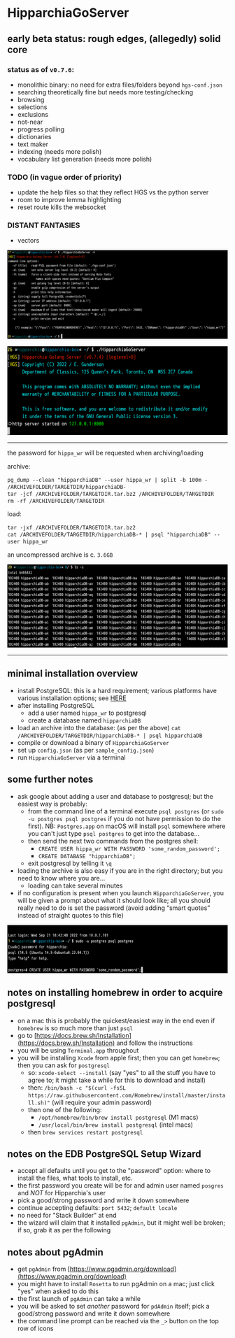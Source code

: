 # HipparchiaGoServer

## early beta status: rough edges, (allegedly) solid core

### status as of `v0.7.6`:

* monolithic binary: no need for extra files/folders beyond `hgs-conf.json`
* searching theoretically fine but needs more testing/checking
* browsing 
* selections 
* exclusions 
* not-near
* progress polling 
* dictionaries
* text maker
* indexing (needs more polish)
* vocabulary list generation (needs more polish)

### TODO (in vague order of priority)

* update the help files so that they reflect HGS vs the python server
* room to improve lemma highlighting
* reset route kills the websocket

### DISTANT FANTASIES
* vectors



![options](gitimg/hgscli.png)

![launch](gitimg/launch.png)

---

the password for `hippa_wr` will be requested when archiving/loading

archive:
```
pg_dump --clean "hipparchiaDB" --user hippa_wr | split -b 100m - /ARCHIVEFOLDER/TARGETDIR/hipparchiaDB-
tar -jcf /ARCHIVEFOLDER/TARGETDIR.tar.bz2 /ARCHIVEFOLDER/TARGETDIR
rm -rf /ARCHIVEFOLDER/TARGETDIR
```

load:
```
tar -jxf /ARCHIVEFOLDER/TARGETDIR.tar.bz2
cat /ARCHIVEFOLDER/TARGETDIR/hipparchiaDB-* | psql "hipparchiaDB" --user hippa_wr
```

an uncompressed archive is c. `3.6GB`

![archive](gitimg/archived.png)

---

## minimal installation overview

- install PostgreSQL: this is a hard requirement; various platforms have various installation options; see [HERE](https://www.postgresql.org/download/)
- after installing PostgreSQL
  - add a user named `hippa_wr` to postgresql
  - create a database named `hipparchiaDB`
- load an archive into the database: (as per the above) `cat /ARCHIVEFOLDER/TARGETDIR/hipparchiaDB-* | psql hipparchiaDB`
- compile or download a binary of `HipparchiaGoServer`
- set up `config.json` (as per `sample_config.json`)
- run `HipparchiaGoServer` via a terminal
## some further notes

- ask google about adding a user and database to postgresql; but the easiest way is probably:
  - from the command line of a terminal execute `psql postgres` (or `sudo -u postgres psql postgres` if you do not have permission to do the first). NB: `Postgres.app` on macOS will install `psql` somewhere where you can't just type `psql postgres` to get into the database...
  - then send the next two commands from the postgres shell:
    - `CREATE USER hippa_wr WITH PASSWORD 'some_random_password';`
    - `CREATE DATABASE "hipparchiaDB";`
  - exit postgresql by telling it `\q`
- loading the archive is also easy if you are in the right directory; but you need to know where you are...
  - loading can take several minutes
- if no configuration is present when you launch `HipparchiaGoServer`, you will be given a prompt about what it should look like; all you should really need to do is set the password (avoid adding “smart quotes” instead of straight quotes to this file)
  
![archive](gitimg/postreslogin.png)


## notes on installing homebrew in order to acquire postgresql
- on a mac this is probably the quickest/easiest way in the end even if `homebrew` is so much more than just `psql`
- go to [https://docs.brew.sh/Installation](https://docs.brew.sh/Installation) and follow the instructions
- you will be using `Terminal.app` throughout
- you will be installing `Xcode` from apple first; then you can get `homebrew`; then you can ask for `postgresql`
  - so: `xcode-select --install` (say "yes" to all the stuff you have to agree to; it might take a while for this to download and install) 
  - then: `/bin/bash -c "$(curl -fsSL https://raw.githubusercontent.com/Homebrew/install/master/install.sh)"` (will require your admin password)
  - then one of the following: 
    - `/opt/homebrew/bin/brew install postgresql` (M1 macs) 
    - `/usr/local/bin/brew install postgresql` (intel macs)
  - then `brew services restart postgresql`

## notes on the EDB PostgreSQL Setup Wizard

- accept all defaults until you get to the "password" option: where to install the files, what tools to install, etc. 
- the first password you create will be for and admin user named `posgres` and *NOT* for Hipparchia's user
- pick a good/strong password and write it down somewhere
- continue accepting defaults: `port 5432`; `default locale`
- no need for "Stack Builder" at end
- the wizard will claim that it installed `pgAdmin`, but it might well be broken; if so, grab it as per the following

## notes about pgAdmin

- get `pgAdmin` from [https://www.pgadmin.org/download](https://www.pgadmin.org/download)
- you might have to install `Rosetta` to run pgAdmin on a mac; just click "yes" when asked to do this
- the first launch of `pgAdmin` can take a while
- you will be asked to set *another* password for `pdAdmin` itself; pick a good/strong password and write it down somewhere
- the command line prompt can be reached via the `_>` button on the top row of icons